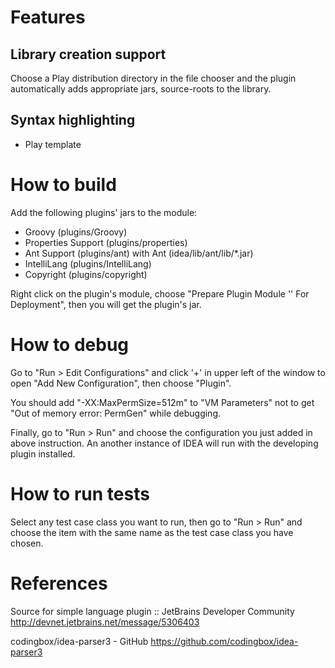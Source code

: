 # Features

## Library creation support
Choose a Play distribution directory in the file chooser and the plugin automatically adds appropriate
jars, source-roots to the library.

## Syntax highlighting
* Play template

# How to build

Add the following plugins' jars to the module:

* Groovy (plugins/Groovy)
* Properties Support (plugins/properties)
* Ant Support (plugins/ant) with Ant (idea/lib/ant/lib/*.jar)
* IntelliLang (plugins/IntelliLang)
* Copyright (plugins/copyright)

Right click on the plugin's module, choose "Prepare Plugin Module '<module name here>' For Deployment",
then you will get the plugin's jar.

# How to debug

Go to "Run > Edit Configurations" and click '+' in upper left of the window to open "Add New Configuration",
then choose "Plugin".

You should add "-XX:MaxPermSize=512m" to "VM Parameters" not to get "Out of memory error: PermGen" while debugging.

Finally, go to "Run > Run" and choose the configuration you just added in above instruction.
An another instance of IDEA will run with the developing plugin installed.

# How to run tests

Select any test case class you want to run,
then go to "Run > Run" and choose the item with the same name as the test case class you have chosen.

# References

Source for simple language plugin :: JetBrains Developer Community
http://devnet.jetbrains.net/message/5306403

codingbox/idea-parser3 - GitHub
https://github.com/codingbox/idea-parser3
